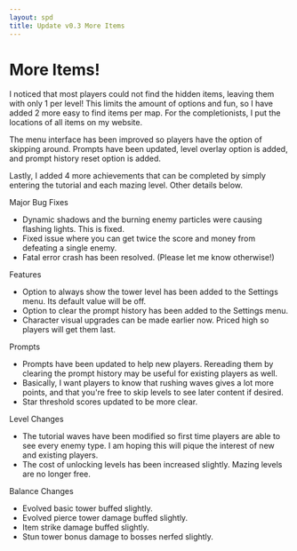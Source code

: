 ```yaml
---
layout: spd
title: Update v0.3 More Items
---
```


# More Items!

I noticed that most players could not find the hidden items, leaving them with only 1 per level! This limits the amount of options and fun, so I have added 2 more easy to find items per map. For the completionists, I put the locations of all items on my website.

The menu interface has been improved so players have the option of skipping around. Prompts have been updated, level overlay option is added, and prompt history reset option is added.

Lastly, I added 4 more achievements that can be completed by simply entering the tutorial and each mazing level. Other details below.

Major Bug Fixes
* Dynamic shadows and the burning enemy particles were causing flashing lights. This is fixed.
* Fixed issue where you can get twice the score and money from defeating a single enemy.
* Fatal error crash has been resolved. (Please let me know otherwise!)

Features
* Option to always show the tower level has been added to the Settings menu. Its default value will be off.
* Option to clear the prompt history has been added to the Settings menu.
* Character visual upgrades can be made earlier now. Priced high so players will get them last.

Prompts
* Prompts have been updated to help new players. Rereading them by clearing the prompt history may be useful for existing players as well.
* Basically, I want players to know that rushing waves gives a lot more points, and that you're free to skip levels to see later content if desired.
* Star threshold scores updated to be more clear.

Level Changes
* The tutorial waves have been modified so first time players are able to see every enemy type. I am hoping this will pique the interest of new and existing players.
* The cost of unlocking levels has been increased slightly. Mazing levels are no longer free.

Balance Changes
* Evolved basic tower buffed slightly.
* Evolved pierce tower damage buffed slightly.
* Item strike damage buffed slightly.
* Stun tower bonus damage to bosses nerfed slightly.
